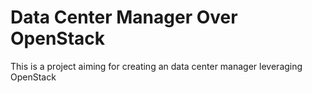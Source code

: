 # Data Center Manager Over OpenStack
This is a project aiming for creating an data center manager leveraging OpenStack
